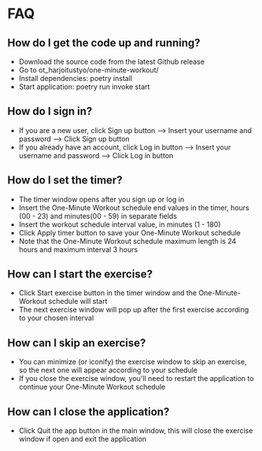 # FAQ

## How do I get the code up and running?

- Download the source code from the latest Github release
- Go to ot_harjoitustyo/one-minute-workout/
- Install dependencies: poetry install
- Start application: poetry run invoke start

## How do I sign in?

- If you are a new user, click Sign up button --> Insert your username and password --> Click Sign up button
- If you already have an account, click Log in button --> Insert your username and password --> Click Log in button

## How do I set the timer?

- The timer window opens after you sign up or log in
- Insert the One-Minute Workout schedule end values in the timer, hours (00 - 23) and minutes(00 - 59) in separate fields
- Insert the workout schedule interval value, in minutes (1 - 180)
- Click Apply timer button to save your One-Minute Workout schedule
- Note that the One-Minute Workout schedule maximum length is 24 hours and maximum interval 3 hours

## How can I start the exercise?

- Click Start exercise button in the timer window and the One-Minute-Workout schedule will start
- The next exercise window will pop up after the first exercise according to your chosen interval

## How can I skip an exercise?

- You can minimize (or iconify) the exercise window to skip an exercise, so the next one will appear according to your schedule
- If you close the exercise window, you'll need to restart the application to continue your One-Minute Workout schedule

## How can I close the application?

- Click Quit the app button in the main window, this will close the exercise window if open and exit the application



